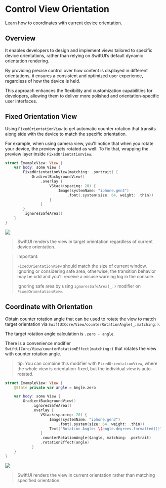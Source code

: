 # Control View Orientation

Learn how to coordinates with current device orientation.

## Overview

It enables developers to design and implement views tailored to specific device orientations, rather than relying on SwiftUI’s default dynamic orientation rendering. 

By providing precise control over how content is displayed in different orientations, it ensures a consistent and optimized user experience, regardless of how the device is held. 

This approach enhances the flexibility and customization capabilities for developers, allowing them to deliver more polished and orientation-specific user interfaces.

## Fixed Orientation View

Using ``FixedOrientationView`` to get automatic counter rotation that transits along side with the device to match the specific orientation.

For example, when using camera view, you'll notice that when you rotate your device, the preview gets rotated as well. To fix that, wrapping the preview layer inside ``FixedOrientationView``.

```swift
struct ExampleView: View {
    var body: some View {
        FixedOrientationView(matching: .portrait) {
            GradientBackgroundView()
                .overlay {
                    VStack(spacing: 20) {
                        Image(systemName: "iphone.gen3")
                            .font(.system(size: 64, weight: .thin))
                    }
                }
        }
        .ignoresSafeArea()
    }
}
```

![](fixed-orientation-view.jpeg)

> SwiftUI renders the view in target orientation regardless of current device orientation.

> important:
>
> ``FixedOrientationView`` should match the size of current window, ignoring or considering safe area, otherwise, the transition behavior may be odd and you'll receive a misuse warning log in the console.
> 
> Ignoring safe area by using `ignoresSafeArea(_:)` modifier on `FixedOrientationView`.

## Coordinate with Orientation

Obtain counter rotation angle that can be used to rotate the view to match target orientation via ``SwiftUICore/View/counterRotationAngle(_:matching:)``.

The target rotation angle calculation is `.zero - angle`.

There is a convenience modifier ``SwiftUICore/View/counterRotationEffect(matching:)`` that rotates the view with counter rotation angle. 

> tip: You can combine this modifier with ``FixedOrientationView``, where the whole view is orientation-fixed, but the individual view is auto-rotated.

```swift
struct ExampleView: View {
    @State private var angle = Angle.zero

    var body: some View {
        GradientBackgroundView()
            .ignoresSafeArea()
            .overlay {
                VStack(spacing: 20) {
                    Image(systemName: "iphone.gen3")
                        .font(.system(size: 64, weight: .thin))
                    Text("Rotation Angle: \(angle.degrees.formatted())")
                }
                .counterRotationAngle($angle, matching: .portrait)
                .rotationEffect(angle)
            }
    }
}
```
![](counter-rotation-angle.jpeg)

> SwiftUI renders the view in current orientation rather than matching specified orientation.
